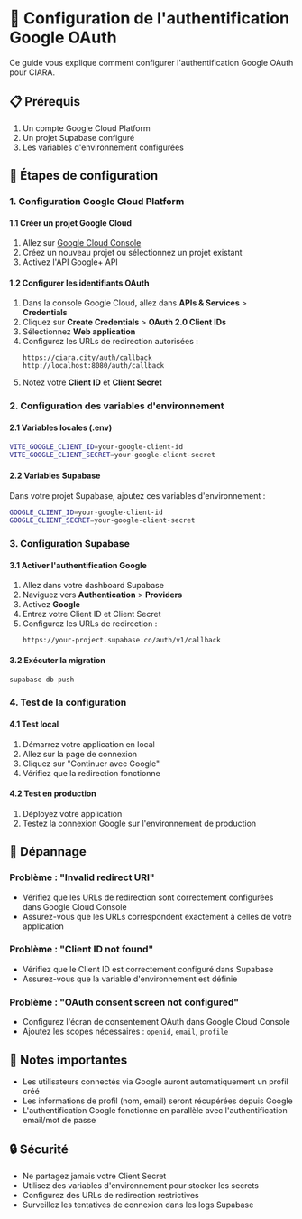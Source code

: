 # 🔐 Configuration de l'authentification Google OAuth

Ce guide vous explique comment configurer l'authentification Google OAuth pour CIARA.

## 📋 Prérequis

1. Un compte Google Cloud Platform
2. Un projet Supabase configuré
3. Les variables d'environnement configurées

## 🚀 Étapes de configuration

### 1. Configuration Google Cloud Platform

#### 1.1 Créer un projet Google Cloud
1. Allez sur [Google Cloud Console](https://console.cloud.google.com/)
2. Créez un nouveau projet ou sélectionnez un projet existant
3. Activez l'API Google+ API

#### 1.2 Configurer les identifiants OAuth
1. Dans la console Google Cloud, allez dans **APIs & Services** > **Credentials**
2. Cliquez sur **Create Credentials** > **OAuth 2.0 Client IDs**
3. Sélectionnez **Web application**
4. Configurez les URLs de redirection autorisées :
   ```
   https://ciara.city/auth/callback
   http://localhost:8080/auth/callback
   ```
5. Notez votre **Client ID** et **Client Secret**

### 2. Configuration des variables d'environnement

#### 2.1 Variables locales (.env)
```bash
VITE_GOOGLE_CLIENT_ID=your-google-client-id
VITE_GOOGLE_CLIENT_SECRET=your-google-client-secret
```

#### 2.2 Variables Supabase
Dans votre projet Supabase, ajoutez ces variables d'environnement :
```bash
GOOGLE_CLIENT_ID=your-google-client-id
GOOGLE_CLIENT_SECRET=your-google-client-secret
```

### 3. Configuration Supabase

#### 3.1 Activer l'authentification Google
1. Allez dans votre dashboard Supabase
2. Naviguez vers **Authentication** > **Providers**
3. Activez **Google**
4. Entrez votre Client ID et Client Secret
5. Configurez les URLs de redirection :
   ```
   https://your-project.supabase.co/auth/v1/callback
   ```

#### 3.2 Exécuter la migration
```bash
supabase db push
```

### 4. Test de la configuration

#### 4.1 Test local
1. Démarrez votre application en local
2. Allez sur la page de connexion
3. Cliquez sur "Continuer avec Google"
4. Vérifiez que la redirection fonctionne

#### 4.2 Test en production
1. Déployez votre application
2. Testez la connexion Google sur l'environnement de production

## 🔧 Dépannage

### Problème : "Invalid redirect URI"
- Vérifiez que les URLs de redirection sont correctement configurées dans Google Cloud Console
- Assurez-vous que les URLs correspondent exactement à celles de votre application

### Problème : "Client ID not found"
- Vérifiez que le Client ID est correctement configuré dans Supabase
- Assurez-vous que la variable d'environnement est définie

### Problème : "OAuth consent screen not configured"
- Configurez l'écran de consentement OAuth dans Google Cloud Console
- Ajoutez les scopes nécessaires : `openid`, `email`, `profile`

## 📝 Notes importantes

- Les utilisateurs connectés via Google auront automatiquement un profil créé
- Les informations de profil (nom, email) seront récupérées depuis Google
- L'authentification Google fonctionne en parallèle avec l'authentification email/mot de passe

## 🔒 Sécurité

- Ne partagez jamais votre Client Secret
- Utilisez des variables d'environnement pour stocker les secrets
- Configurez des URLs de redirection restrictives
- Surveillez les tentatives de connexion dans les logs Supabase
